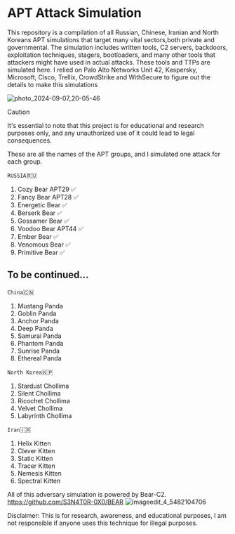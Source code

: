 # APT Attack Simulation
This repository is a compilation of all Russian, Chinese, Iranian and North Koreans APT simulations that target many vital sectors,both private and governmental. The simulation includes written tools, C2 servers, backdoors, exploitation techniques, stagers, bootloaders, and many other tools that attackers might have used in actual attacks. These tools and TTPs  are simulated here. I relied on Palo Alto Networks Unit 42, Kaspersky, Microsoft, Cisco, Trellix, CrowdStrike and WithSecure to figure out the details to make this simulations


![photo_2024-09-07_20-05-46](https://github.com/user-attachments/assets/361596c1-5fdc-4f58-b91f-80507feccfd3)



> [!CAUTION]
> It's essential to note that this project is for educational and research purposes only, and any unauthorized use of it could lead to legal consequences.


These are all the names of the APT groups, and I simulated one attack for each group.



`RUSSIA`🇷🇺️
1. Cozy Bear APT29   ✅️                                      
2. Fancy Bear APT28  ✅️
3. Energetic Bear    ✅️
4. Berserk Bear      ✅️
5. Gossamer Bear     ✅️
6. Voodoo Bear APT44 ✅️
7. Ember Bear        ✅️
8. Venomous Bear     ✅️
9. Primitive Bear    ✅️
 
## To be continued...

`China`🇨🇳️
1. Mustang Panda                    
2. Goblin Panda
3. Anchor Panda
4. Deep Panda
5. Samurai Panda
6. Phantom Panda
7. Sunrise Panda
8. Ethereal Panda


`North Korea`🇰🇵️
1. Stardust Chollima
2. Silent Chollima
3. Ricochet Chollima
4. Velvet Chollima
5. Labyrinth Chollima 

`Iran`🇮🇷️
1. Helix Kitten
2. Clever Kitten
3. Static Kitten
4. Tracer Kitten
5. Nemesis Kitten
6. Spectral Kitten

All of this adversary simulation is powered by Bear-C2.
https://github.com/S3N4T0R-0X0/BEAR
![imageedit_4_5482104706](https://github.com/S3N4T0R-0X0/Bear/assets/121706460/a43fdb26-c4d6-4b3e-b494-baed4c4b137d)

Disclaimer: This is for research, awareness, and educational purposes, I am not responsible if anyone uses this technique for illegal purposes.

